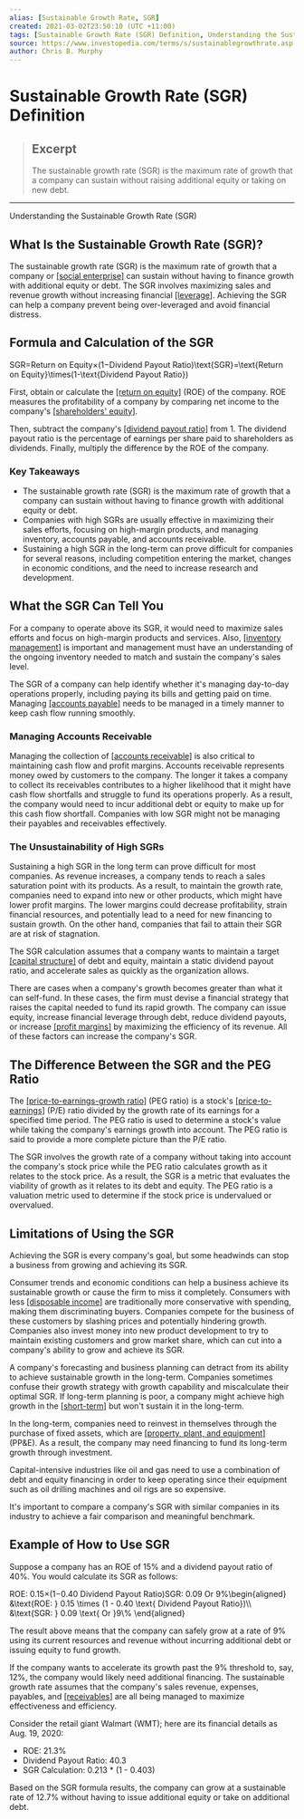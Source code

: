 ```yaml
---
alias: [Sustainable Growth Rate, SGR]
created: 2021-03-02T23:50:10 (UTC +11:00)
tags: [Sustainable Growth Rate (SGR) Definition, Understanding the Sustainable Growth Rate (SGR)]
source: https://www.investopedia.com/terms/s/sustainablegrowthrate.asp
author: Chris B. Murphy
---
```


# Sustainable Growth Rate (SGR) Definition

> ## Excerpt
> The sustainable growth rate (SGR) is the maximum rate of growth that a company can sustain without raising additional equity or taking on new debt.

---

Understanding the Sustainable Growth Rate (SGR)
## What Is the Sustainable Growth Rate (SGR)?

The sustainable growth rate (SGR) is the maximum rate of growth that a company or [[social enterprise]](https://www.investopedia.com/terms/s/social-enterprise.asp) can sustain without having to finance growth with additional equity or debt. The SGR involves maximizing sales and revenue growth without increasing financial [[leverage]](https://www.investopedia.com/terms/l/leverage.asp). Achieving the SGR can help a company prevent being over-leveraged and avoid financial distress.

## Formula and Calculation of the SGR

SGR\=Return on Equity×(1−Dividend Payout Ratio)\\text{SGR}=\\text{Return on Equity}\\times(1-\\text{Dividend Payout Ratio})

First, obtain or calculate the [[return on equity]](https://www.investopedia.com/terms/r/returnonequity.asp) (ROE) of the company. ROE measures the profitability of a company by comparing net income to the company's [[shareholders' equity]](https://www.investopedia.com/terms/s/shareholdersequity.asp).

Then, subtract the company's [[dividend payout ratio]](https://www.investopedia.com/terms/d/dividendpayoutratio.asp) from 1. The dividend payout ratio is the percentage of earnings per share paid to shareholders as dividends. Finally, multiply the difference by the ROE of the company.

### Key Takeaways

-   The sustainable growth rate (SGR) is the maximum rate of growth that a company can sustain without having to finance growth with additional equity or debt.
-   Companies with high SGRs are usually effective in maximizing their sales efforts, focusing on high-margin products, and managing inventory, accounts payable, and accounts receivable.
-   Sustaining a high SGR in the long-term can prove difficult for companies for several reasons, including competition entering the market, changes in economic conditions, and the need to increase research and development.

## What the SGR Can Tell You

For a company to operate above its SGR, it would need to maximize sales efforts and focus on high-margin products and services. Also, [[inventory management]](https://www.investopedia.com/terms/i/inventory-management.asp) is important and management must have an understanding of the ongoing inventory needed to match and sustain the company's sales level.

The SGR of a company can help identify whether it's managing day-to-day operations properly, including paying its bills and getting paid on time. Managing [[accounts payable]](https://www.investopedia.com/terms/a/accountspayable.asp) needs to be managed in a timely manner to keep cash flow running smoothly.

### Managing Accounts Receivable

Managing the collection of [[accounts receivable]](https://www.investopedia.com/terms/a/accountsreceivable.asp) is also critical to maintaining cash flow and profit margins. Accounts receivable represents money owed by customers to the company. The longer it takes a company to collect its receivables contributes to a higher likelihood that it might have cash flow shortfalls and struggle to fund its operations properly. As a result, the company would need to incur additional debt or equity to make up for this cash flow shortfall. Companies with low SGR might not be managing their payables and receivables effectively.

### The Unsustainability of High SGRs

Sustaining a high SGR in the long term can prove difficult for most companies. As revenue increases, a company tends to reach a sales saturation point with its products. As a result, to maintain the growth rate, companies need to expand into new or other products, which might have lower profit margins. The lower margins could decrease profitability, strain financial resources, and potentially lead to a need for new financing to sustain growth. On the other hand, companies that fail to attain their SGR are at risk of stagnation.

The SGR calculation assumes that a company wants to maintain a target [[capital structure]](https://www.investopedia.com/terms/c/capitalstructure.asp) of debt and equity, maintain a static dividend payout ratio, and accelerate sales as quickly as the organization allows.

There are cases when a company's growth becomes greater than what it can self-fund. In these cases, the firm must devise a financial strategy that raises the capital needed to fund its rapid growth. The company can issue equity, increase financial leverage through debt, reduce dividend payouts, or increase [[profit margins]](https://www.investopedia.com/terms/p/profitmargin.asp) by maximizing the efficiency of its revenue. All of these factors can increase the company's SGR.

## The Difference Between the SGR and the PEG Ratio

The [[price-to-earnings-growth ratio]](https://www.investopedia.com/terms/p/pegratio.asp) (PEG ratio) is a stock's [[price-to-earnings]](https://www.investopedia.com/terms/p/price-earningsratio.asp) (P/E) ratio divided by the growth rate of its earnings for a specified time period. The PEG ratio is used to determine a stock's value while taking the company's earnings growth into account. The PEG ratio is said to provide a more complete picture than the P/E ratio.

The SGR involves the growth rate of a company without taking into account the company's stock price while the PEG ratio calculates growth as it relates to the stock price. As a result, the SGR is a metric that evaluates the viability of growth as it relates to its debt and equity. The PEG ratio is a valuation metric used to determine if the stock price is undervalued or overvalued.

## Limitations of Using the SGR

Achieving the SGR is every company's goal, but some headwinds can stop a business from growing and achieving its SGR.

Consumer trends and economic conditions can help a business achieve its sustainable growth or cause the firm to miss it completely. Consumers with less [[disposable income]](https://www.investopedia.com/terms/d/disposableincome.asp) are traditionally more conservative with spending, making them discriminating buyers. Companies compete for the business of these customers by slashing prices and potentially hindering growth. Companies also invest money into new product development to try to maintain existing customers and grow market share, which can cut into a company's ability to grow and achieve its SGR.

A company's forecasting and business planning can detract from its ability to achieve sustainable growth in the long-term. Companies sometimes confuse their growth strategy with growth capability and miscalculate their optimal SGR. If long-term planning is poor, a company might achieve high growth in the [[short-term]](https://www.investopedia.com/terms/s/shortterm.asp) but won't sustain it in the long-term.

In the long-term, companies need to reinvest in themselves through the purchase of fixed assets, which are [[property, plant, and equipment]](https://www.investopedia.com/terms/p/ppe.asp) (PP&E). As a result, the company may need financing to fund its long-term growth through investment.

Capital-intensive industries like oil and gas need to use a combination of debt and equity financing in order to keep operating since their equipment such as oil drilling machines and oil rigs are so expensive.

It's important to compare a company's SGR with similar companies in its industry to achieve a fair comparison and meaningful benchmark.

## Example of How to Use SGR

Suppose a company has an ROE of 15% and a dividend payout ratio of 40%. You would calculate its SGR as follows:

ROE: 0.15×(1−0.40 Dividend Payout Ratio)SGR: 0.09 Or 9%\\begin{aligned} &\\text{ROE: } 0.15 \\times (1 - 0.40 \\text{ Dividend Payout Ratio})\\\\ &\\text{SGR: } 0.09 \\text{ Or }9\\% \\end{aligned}

The result above means that the company can safely grow at a rate of 9% using its current resources and revenue without incurring additional debt or issuing equity to fund growth.

If the company wants to accelerate its growth past the 9% threshold to, say, 12%, the company would likely need additional financing. The sustainable growth rate assumes that the company's sales revenue, expenses, payables, and [[receivables]](https://www.investopedia.com/terms/r/receivables.asp) are all being managed to maximize effectiveness and efficiency.

Consider the retail giant Walmart (WMT); here are its financial details as Aug. 19, 2020:

-   ROE: 21.3%
-   Dividend Payout Ratio: 40.3
-   SGR Calculation: 0.213 \* (1 - 0.403)

Based on the SGR formula results, the company can grow at a sustainable rate of 12.7% without having to issue additional equity or take on additional debt.
